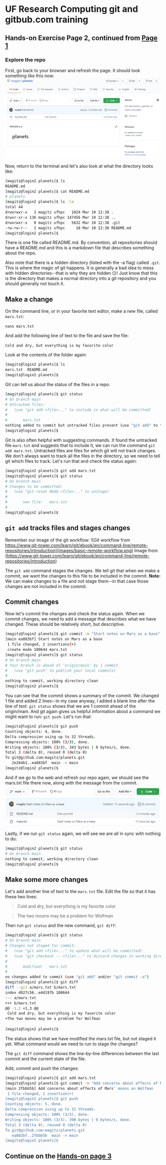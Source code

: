 # UF Research Computing git and gitbub.com training

## Hands-on Exercise Page 2, continued from [Page 1](README.md)

### Explore the repo

First, go back to your browser and refresh the page. It should look something like this now:
![Screenshot of planets repo after first commit](images/planets_1.png)

Now, return to the terminal and let's also look at what the directory looks like:
```bash
[magitz@login2 planets]$ ls
README.md
[magitz@login2 planets]$ cat README.md
# planets
[magitz@login2 planets]$ ls -la
total 44
drwxrwxr-x   3 magitz ufhpc   1024 Mar 10 12:38 .
drwxr-xr-x 136 magitz ufhpc 147456 Mar 10 12:38 ..
drwxrwxr-x   8 magitz ufhpc   5632 Mar 10 12:38 .git
-rw-rw-r--   1 magitz ufhpc     10 Mar 10 12:38 README.md
[magitz@login2 planets]$
```

There is one file called README.md. By convention, all repositories should have a README.md and this is a markdown file that describes something about the repo.

Also note that there is a hidden directory (listed with the -a flag) called `.git`. This is where the magic of git happens. It is generally a bad idea to mess with hidden directories--that is why they are hidden :smirk:! Just know that this is the directory that makes a normal directory into a git repository and you should generally not touch it.

## Make a change

On the command line, or in your favorite text editor, make a new file, called `mars.txt`:

`nano mars.txt`

And add the following line of text to the file and save the file:

`Cold and dry, but everything is my favorite color`

Look at the contents of the folder again:

```bash
[magitz@login2 planets]$ ls
mars.txt  README.md
[magitz@login2 planets]$
```

Git can tell us about the status of the files in a repo:

```bash
[magitz@login2 planets]$ git status
# On branch main
# Untracked files:
#   (use "git add <file>..." to include in what will be committed)
#
#       mars.txt
nothing added to commit but untracked files present (use "git add" to track)
[magitz@login2 planets]$
```

Git is also often helpful with suggesting commands. It found the untracked file `mars.txt` and suggests that to include it, we can run the command `git add mars.txt`. Untracked files are files for which git will not track changes. We don't always want to track all the files in the directory, so we need to tell git which files to track. Let's run that and check the status again:

```bash
[magitz@login2 planets]$ git add mars.txt
[magitz@login2 planets]$ git status
# On branch main
# Changes to be committed:
#   (use "git reset HEAD <file>..." to unstage)
#
#       new file:   mars.txt
#
[magitz@login2 planets]$
```

## `git add` tracks files and stages changes

Remember our image of the git workflow:
![Git workflow from https://www.git-tower.com/learn/git/ebook/en/command-line/remote-repositories/introduction](images/basic-remote-workflow.png) Image from (https://www.git-tower.com/learn/git/ebook/en/command-line/remote-repositories/introduction)

The `git add` command stages the changes. We tell git that when we make a commit, we want the changes to this file to be included in the commit. **Note:** We can make changes to a file and not stage them--in that case those changes are not included in the commit.

## Commit changes

Now let's commit the changes and check the status again. When we commit changes, we need to add a message that describes what we have changed. These should be relatively short, but descriptive.

```bash
[magitz@login2 planets]$ git commit -m "Start notes on Mars as a base"
[main ea083bf] Start notes on Mars as a base
 1 file changed, 2 insertions(+)
 create mode 100644 mars.txt
[magitz@login2 planets]$ git status
# On branch main
# Your branch is ahead of 'origin/main' by 1 commit.
#   (use "git push" to publish your local commits)
#
nothing to commit, working directory clean
[magitz@login2 planets]$
```

You can see that the commit shows a summary of the commit. We changed 1 file and added 2 lines--in my case anyway, I added a blank line after the line of text. `git status` shows that we are 1 commit ahead of the origin/main. And git again gives us helpful information about a command we might want to run: `git push`. Let's run that:

```bash
[magitz@login2 planets]$ git push
Counting objects: 4, done.
Delta compression using up to 32 threads.
Compressing objects: 100% (3/3), done.
Writing objects: 100% (3/3), 343 bytes | 0 bytes/s, done.
Total 3 (delta 0), reused 0 (delta 0)
To git@github.com:magitz/planets.git
   2e264b1..ea083bf  main -> main
[magitz@login2 planets]$
```

And if we go to the web and refresh our repo again, we should see the mars.txt file there now, along with the message from the commit.
![Screenshot of planets repo #2](images/planets_2.png)

Lastly, if we run `git status` again, we will see we are all in sync with nothing to do:

```bash
[magitz@login2 planets]$ git status
# On branch main
nothing to commit, working directory clean
[magitz@login2 planets]$
```

## Make some more changes

Let's add another line of text to the `mars.txt` file. Edit the file so that it has these two lines:
> Cold and dry, but everything is my favorite color

> The two moons may be a problem for Wolfman

Then run `git status` and the new command, `git diff`:

```bash
[magitz@login2 planets]$ git status
# On branch main
# Changes not staged for commit:
#   (use "git add <file>..." to update what will be committed)
#   (use "git checkout -- <file>..." to discard changes in working directory)
#
#       modified:   mars.txt
#
no changes added to commit (use "git add" and/or "git commit -a")
[magitz@login2 planets]$ git diff
diff --git a/mars.txt b/mars.txt
index d927c56..e4d197b 100644
--- a/mars.txt
+++ b/mars.txt
@@ -1,2 +1,3 @@
 Cold and dry, but everything is my favorite color
+The two moons may be a problem for Wolfman

[magitz@login2 planets]$
```

The status shows that we have modified the mars.txt file, but not staged it yet. What command would we need to run to stage the changes?

The `git diff` command shows the line-by-line differences between the last commit and the current state of the file.

Add, commit and push the changes:

```bash
[magitz@login2 planets]$ git add mars.txt
[magitz@login2 planets]$ git commit -m "Add concerns about effects of Mars' moons on Wolfman"
[main 2fbbb5b] Add concerns about effects of Mars' moons on Wolfman
 1 file changed, 1 insertion(+)
[magitz@login2 planets]$ git push
Counting objects: 5, done.
Delta compression using up to 32 threads.
Compressing objects: 100% (3/3), done.
Writing objects: 100% (3/3), 390 bytes | 0 bytes/s, done.
Total 3 (delta 0), reused 0 (delta 0)
To git@github.com:magitz/planets.git
   ea083bf..2fbbb5b  main -> main
[magitz@login2 planets]$

```

## Continue on the [Hands-on page 3](Hands-on3.md)
